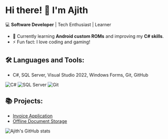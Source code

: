 # Hi there! 👋 I'm Ajith

💻 **Software Developer** | Tech Enthusiast | Learner

- 🌱 Currently learning **Android custom ROMs** and improving my **C# skills**.
- ⚡ Fun fact: I love coding and gaming!

## 🛠️ Languages and Tools:
- C#, SQL Server, Visual Studio 2022, Windows Forms, Git, GitHub

![C#](https://img.shields.io/badge/C%23-%23239120.svg?style=flat&logo=c-sharp&logoColor=white)
![SQL Server](https://img.shields.io/badge/SQL%20Server-%23CC2927.svg?style=flat&logo=microsoft-sql-server&logoColor=white)
![Git](https://img.shields.io/badge/-Git-black?style=flat-square&logo=git)

## 📚 Projects:
- [Invoice Application](https://github.com/yourusername/invoice-app)
- [Offline Document Storage](https://github.com/yourusername/offline-doc-storage)

![Ajith's GitHub stats](https://github-readme-stats.vercel.app/api?username=yourusername&show_icons=true&theme=dark)

